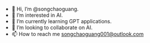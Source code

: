 - 👋 Hi, I’m @songchaoguang.
- 👀 I’m interested in AI.
- 🌱 I’m currently learning GPT applications.
- 💞️ I’m looking to collaborate on AI.
- 📫 How to reach me songchaoguang001@outlook.com

<!---
songchaoguang/songchaoguang is a ✨ special ✨ repository because its `README.md` (this file) appears on your GitHub profile.
You can click the Preview link to take a look at your changes.
--->
